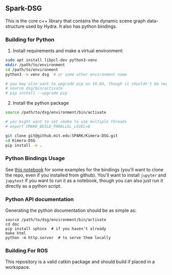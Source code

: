 ## Spark-DSG

This is the core c++ library that contains the dynamic scene graph data-structure used by Hydra. It also has python bindings.

### Building for Python

  1. Install requirements and make a virtual environment:

```bash
sudo apt install libpcl-dev python3-venv
mkdir /path/to/environment
cd /path/to/environment
python3 -m venv dsg  # or some other environment name

# you may also want to upgrade pip on 18.04, though it shouldn't be necessary
# source dsg/bin/activate
# pip install --upgrade pip
```

  2. Install the python package
```bash
source /path/to/dsg/environment/bin/activate

# you might want to set cmake to use multiple threads
# export CMAKE_BUILD_PARALLEL_LEVEL=8

git clone git@github.mit.edu:SPARK/Kimera-DSG.git
cd Kimera-DSG
pip install -e .
```

### Python Bindings Usage

See [this notebook](notebooks/bindings_demo.py) for some examples for the bindings (you'll want to clone the repo, even if you installed from github).  You'll want to install `jupyter` and `jupytext` if you want to run it as a notebook, though you can also just run it directly as a python script.

### Python API documentation

Generating the python documentation should be as simple as:

```
source /path/to/dsg/environment/bin/activate
cd doc
pip install sphinx  # if you haven't already
make html
python -m http.server  # to serve them locally
```

### Building For ROS

This repository is a valid catkin package and should build if placed in a workspace.
